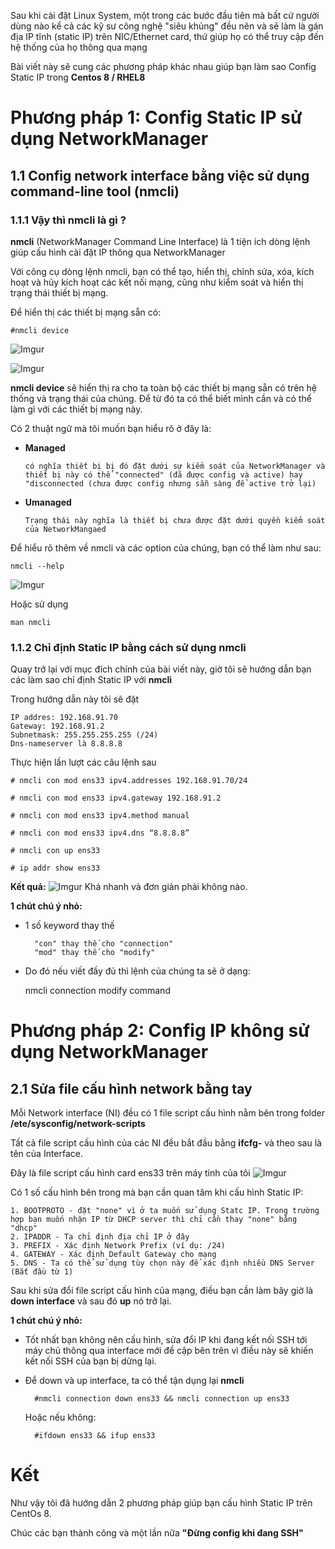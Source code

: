 Sau khi cài đặt Linux System, một trong các bước đầu tiên mà bất cứ người dùng nào kể cả các kỹ sư công nghệ "siêu khủng" đều nên và sẽ làm là gán địa IP tĩnh (static IP) trên NIC/Ethernet card, thứ giúp họ có thể truy cập đến hệ thống của họ thông qua mạng

Bài viết này sẽ cung các phương pháp khác nhau giúp bạn làm sao Config Static IP trong **Centos 8 / RHEL8**

# Phương pháp 1: Config Static IP sử dụng NetworkManager
## 1.1 Config network interface bằng việc sử dụng command-line tool (nmcli)

### **1.1.1 Vậy thì nmcli là gì ?**

**nmcli** (NetworkManager Command Line Interface) là 1 tiện ích dòng lệnh giúp cấu hình cài đặt IP thông qua NetworkManager

Với công cụ dòng lệnh nmcli, bạn có thể tạo, hiển thị, chỉnh sửa, xóa, kích hoạt và hủy kích hoạt các kết nối mạng, cũng như kiểm soát và hiển thị trạng thái thiết bị mạng.

Để hiển thị các thiết bị mạng sẵn có:

    #nmcli device

![Imgur](https://i.imgur.com/lSAYHoG.png)

![Imgur](https://i.imgur.com/nu4d8Dp.png)

**nmcli device** sẽ hiển thị ra cho ta toàn bộ các thiết bị mạng sẵn có trên hệ thống và trạng thái của chúng. Để từ đó ta có thể biết mình cần và có thể làm gì với các thiết bị mạng này.

Có 2 thuật ngữ mà tôi muốn bạn hiểu rõ ở đây là:
- **Managed**

      có nghĩa thiết bị bị đó đặt dưới sự kiểm soát của NetworkManager và thiết bị này có thể "connected" (đã được config và active) hay "disconnected (chưa được config nhưng sẵn sàng để active trở lại)
- **Umanaged**

      Trạng thái này nghĩa là thiết bị chưa được đặt dưới quyền kiểm soát của NetworkMangaed

Để hiểu rõ thêm về nmcli và các option của chúng, bạn có thể làm như sau:
    
    nmcli --help

![Imgur](https://i.imgur.com/CqcLRvE.png)

Hoặc sử dụng 

    man nmcli

### **1.1.2 Chỉ định Static IP bằng cách sử dụng nmcli**

Quay trở lại với mục đích chính của bài viết này, giờ tôi sẽ hướng dẫn bạn các làm sao chỉ định Static IP với **nmcli**

Trong hướng dẫn này tôi sẽ đặt

    IP addres: 192.168.91.70
    Gateway: 192.168.91.2
    Subnetmask: 255.255.255.255 (/24)
    Dns-nameserver là 8.8.8.8

Thực hiện lần lượt các câu lệnh sau

    # nmcli con mod ens33 ipv4.addresses 192.168.91.70/24

    # nmcli con mod ens33 ipv4.gateway 192.168.91.2

    # nmcli con mod ens33 ipv4.method manual

    # nmcli con mod ens33 ipv4.dns “8.8.8.8”

    # nmcli con up ens33

    # ip addr show ens33

**Kết quả:** 
![Imgur](https://i.imgur.com/0H4OJqV.png)
Khá nhanh và đơn giản phải không nào.

**1 chút chú ý nhỏ:**
- 1 số keyword thay thế

        "con" thay thế cho "connection"
        "mod" thay thế cho "modify"
- Do đó nếu viết đầy đủ thì lệnh của chúng ta sẽ ở dạng:

    nmcli connection modify command

# Phương pháp 2: Config  IP không sử dụng NetworkManager
## 2.1 Sửa file cấu hình network bằng tay
Mỗi Network interface (NI) đều có 1 file script cấu hình nằm bên trong folder **/ete/sysconfig/network-scripts**

Tất cả file script cấu hình của các NI đều bắt đầu bằng **ifcfg-** và theo sau là tên của Interface.

Đây là file script cấu hình card ens33 trên máy tính của tôi
![Imgur](https://i.imgur.com/31Jvyck.png)


Có 1 số cấu hình bên trong mà bạn cần quan tâm khi cấu hình Static IP:

    1. BOOTPROTO - đặt "none" vì ở ta muốn sử dụng Statc IP. Trong trường hợp bạn muốn nhận IP từ DHCP server thì chỉ cần thay "none" bằng "dhcp"
    2. IPADDR - Ta chỉ định địa chỉ IP ở đây
    3. PREFIX - Xác định Network Prefix (ví dụ: /24)
    4. GATEWAY - Xác định Default Gateway cho mạng
    5. DNS - Ta có thể sử dụng tùy chọn này để xác định nhiều DNS Server (Bắt đầu từ 1)

Sau khi sửa đổi file script cấu hình của mạng, điều bạn cần làm bây giờ là **down interface** và sau đó **up** nó trở lại.

**1 chút chú ý nhỏ:**

- Tốt nhất bạn không nên cấu hình, sửa đổi IP khi đang kết nối SSH tới máy chủ thông qua interface mới đề cập bên trên vì điều này sẽ khiến kết nối SSH của bạn bị dừng lại.
- Để down và up interface, ta có thể tận dụng lại **nmcli**
    
        #nmcli connection down ens33 && nmcli connection up ens33
    Hoặc nếu không:

        #ifdown ens33 && ifup ens33

# Kết
Như vậy tôi đã hướng dẫn 2 phương pháp giúp bạn cấu hình Static IP trên CentOs 8.

Chúc các bạn thành công và một lần nữa **"Đừng config khi đang SSH"**